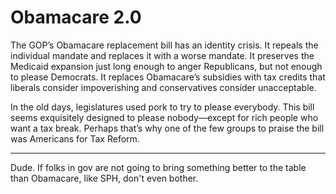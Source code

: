 # Obamacare 2.0

The GOP’s Obamacare replacement bill has an identity crisis. It repeals the individual mandate and replaces it with a worse mandate. It preserves the Medicaid expansion just long enough to anger Republicans, but not enough to please Democrats. It replaces Obamacare’s subsidies with tax credits that liberals consider impoverishing and conservatives consider unacceptable.

In the old days, legislatures used pork to try to please everybody. This bill seems exquisitely designed to please nobody—except for rich people who want a tax break. Perhaps that’s why one of the few groups to praise the bill was Americans for Tax Reform.

---

Dude. If folks in gov are not going to bring something better to the table than Obamacare, like SPH, don't even bother. 



